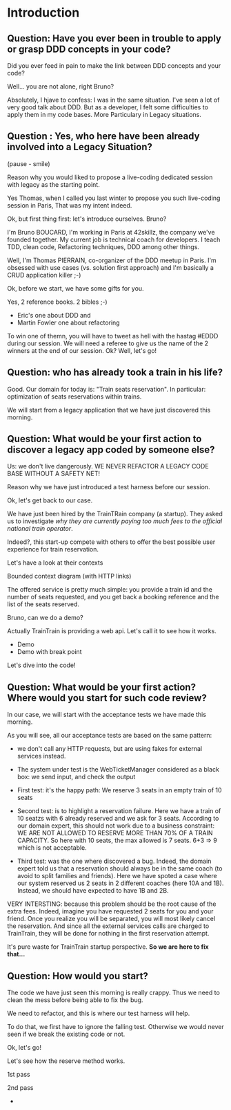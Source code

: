 # Introduction

## Question: Have you ever been in trouble to apply or grasp DDD concepts in your code?
Did you ever feed in pain to make the link between DDD concepts and your code?

Well... you are not alone, right Bruno?

Absolutely, I hjave to confess: I was in the same situation. I've seen a lot of very good talk about DDD. But as a developer, I felt some difficulties to apply them in my code bases. More Particulary in Legacy situations.

## Question : Yes, who here have been already involved into a Legacy Situation? 
(pause - smile)

Reason why you would liked to propose a live-coding dedicated session with legacy as the starting point.

Yes Thomas, when I called you last winter to propose you such live-coding session in Paris, That was my intent indeed.

Ok, but first thing first: let's introduce ourselves. Bruno?

I'm Bruno BOUCARD, I'm working in Paris at 42skillz, the company we've founded together. My current job is technical coach for developers. I teach TDD, clean code, Refactoring techniques, DDD among other things.

Well, I'm Thomas PIERRAIN, co-organizer of the DDD meetup in Paris. I'm obsessed with use cases (vs. solution first approach) and I'm basically a CRUD application killer ;-)

Ok, before we start, we have some gifts for you.

Yes, 2 reference books. 2 bibles ;-)
 - Eric's one about DDD
 and
 - Martin Fowler one about refactoring

To win one of themn, you will have to tweet as hell with the hastag #EDDD during our session. We will need a referee to give us the name of the 2 winners at the end of our session. Ok? Well, let's go!


## Question: who has already took a train in his life?

Good. Our domain for today is: "Train seats reservation". In particular: optimization of seats reservations within trains.

We will start from a legacy application that we have just discovered this morning.

## Question: What would be your first action to discover a legacy app coded by someone else?

Us: we don't live dangerously. WE NEVER REFACTOR A LEGACY CODE BASE WITHOUT A SAFETY NET!

Reason why we have just introduced a test harness before our session.

Ok, let's get back to our case.

We have just been hired by the TrainTRain company (a startup). They asked us to investigate *why they are currently paying too much fees to the official national train operator*.

Indeed?, this start-up compete with others to offer the best possible user experience for train reservation.

Let's have a look at their contexts

Bounded context diagram (with HTTP links)

The offered service is pretty much simple: you provide a train id and the number of seats requested, and you get back a booking reference and the list of the seats reserved.

Bruno, can we do a demo?

Actually TrainTrain is providing a web api. Let's call it to see how it works.

 - Demo
 - Demo with break point

Let's dive into the code!

## Question: What would be your first action? Where would you start for such code review?

In our case, we will start with the acceptance tests we have made this morning.

As you will see, all our acceptance tests are based on the same pattern:
- we don't call any HTTP requests, but are using fakes for external services instead.
- The system under test is the WebTicketManager considered as a black box: we send input, and check the output


- First test: it's the happy path: We reserve 3 seats in an empty train of 10 seats

- Second test: is to highlight a reservation failure. Here we have a train of 10 seatzs with 6 already reserved and we ask for 3 seats. According to our domain expert, this should not work due to a business constraint: WE ARE NOT ALLOWED TO RESERVE MORE THAN 70% OF A TRAIN CAPACITY. So here with 10 seats, the max allowed is 7 seats. 6+3 => 9 which is not acceptable.

- Third test: was the one where discovered a bug. Indeed, the domain expert told us that a reservation should always be in the same coach (to avoid to split families and friends). Here we have spoted a case where our system reserved us 2 seats in 2 different coaches (here 10A and 1B). Instead, we should have expected to have 1B and 2B.

VERY INTERSTING: because this problem should be the root cause of the extra fees. Indeed, imagine you have requested 2 seats for you and your friend. Once you realize you will be separated, you will most likely cancel the reservation. And since all the external services calls are charged to TrainTrain, they will be done for nothing in the first reservation attempt.

It's pure waste for TrainTrain startup perspective. __So we are here to fix that...__

## Question: How would you start?

The code we have just seen this morning is really crappy. Thus we need to clean the mess before being able to fix the bug.

We need to refactor, and this is where our test harness will help.

To do that, we first have to ignore the falling test. Otherwise we would never seen if we break the existing code or not.

Ok, let's go!

<ignore test>

Let's see how the reserve method works.

1st pass

2nd pass

-  



